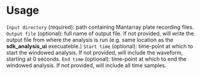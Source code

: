 # Usage
`Input directory` (required): path containing Mantarray plate recording files.
`Output file` (optional): full name of output file.  If not provided, will write the output file from where the analysis is run (e.g. same location as the **sdk_analysis_ui** execuateble.)
`Start time` (optional): time-point at which to start the windowed analysis.  If not provided, will include the waveform, starting at 0 seconds.
`End time` (optional): time-point at which to end the windowed analysis.  If not provided, will include all time samples.